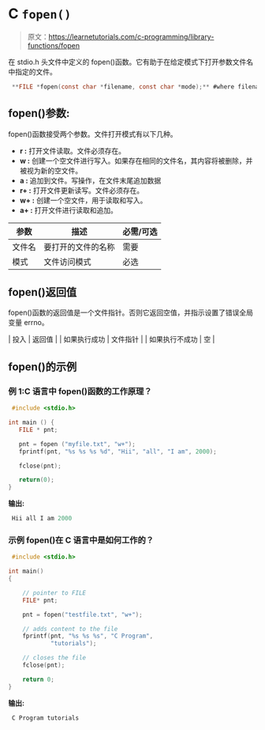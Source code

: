 # C `fopen()`

> 原文：<https://learnetutorials.com/c-programming/library-functions/fopen>

在 stdio.h 头文件中定义的 fopen()函数。它有助于在给定模式下打开参数文件名中指定的文件。

```c
 **FILE *fopen(const char *filename, const char *mode);** #where filename should be a string 

```

## fopen()参数:

fopen()函数接受两个参数。文件打开模式有以下几种。

*   **r :** 打开文件读取。文件必须存在。
*   **w :** 创建一个空文件进行写入。如果存在相同的文件名，其内容将被删除，并被视为新的空文件。
*   **a :** 追加到文件。写操作，在文件末尾追加数据
*   **r+ :** 打开文件更新读写。文件必须存在。
*   **w+ :** 创建一个空文件，用于读取和写入。
*   **a+ :** 打开文件进行读取和追加。

| 参数 | 描述 | 必需/可选 |
| --- | --- | --- |
| 文件名 | 要打开的文件的名称 | 需要 |
| 模式 | 文件访问模式 | 必选 |

## fopen()返回值

fopen()函数的返回值是一个文件指针。否则它返回空值，并指示设置了错误全局变量 errno。

| 投入 | 返回值 |
| 如果执行成功 | 文件指针 |
| 如果执行不成功 | 空 |

## fopen()的示例

### 例 1:C 语言中 fopen()函数的工作原理？

```c
 #include <stdio.h>

int main () {
   FILE * pnt;

   pnt = fopen ("myfile.txt", "w+");
   fprintf(pnt, "%s %s %s %d", "Hii", "all", "I am", 2000);

   fclose(pnt);

   return(0);
} 

```

**输出:**

```c
 Hii all I am 2000 
```

### 示例 fopen()在 C 语言中是如何工作的？

```c
 #include <stdio.h>

int main()
{

    // pointer to FILE
    FILE* pnt;

    pnt = fopen("testfile.txt", "w+");

    // adds content to the file
    fprintf(pnt, "%s %s %s", "C Program",
            "tutorials");

    // closes the file 
    fclose(pnt);

    return 0;
} 

```

**输出:**

```c
 C Program tutorials 
```